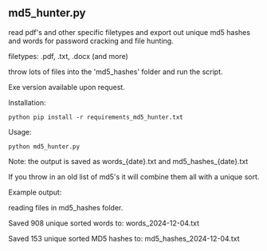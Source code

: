 
## md5_hunter.py 
read pdf's and other specific filetypes and export out unique md5 hashes
and words for password cracking and file hunting.

filetypes: .pdf, .txt, .docx (and more)

throw lots of files into the 'md5_hashes' folder and run the script.

Exe version available upon request.



Installation:
```
python pip install -r requirements_md5_hunter.txt
```

Usage:


```
python md5_hunter.py
```


Note: the output is saved as words_{date}.txt and md5_hashes_{date}.txt 


If you throw in an old list of md5's it will combine them all with a unique sort.


Example output:

reading files in md5_hashes folder.

Saved 908 unique sorted words to: words_2024-12-04.txt

Saved 153 unique sorted MD5 hashes to: md5_hashes_2024-12-04.txt


